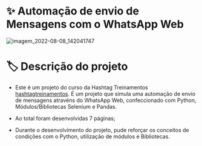 # :sparkles: Automação de envio de Mensagens com o WhatsApp Web

![imagem_2022-08-08_142041747](https://ik.imagekit.io/rs4q00nqg/Captura_de_tela_2022-09-13_203440_XL-wFTns9.png?ik-sdk-version=javascript-1.4.3&updatedAt=1663112092979)

# :label: Descrição do projeto

- Este é um projeto do curso da Hashtag Treinamentos [hashtagtreinamentos]([https://origamid.com](https://hashtagtreinamentos.com)). É um projeto que simula uma automação de envio de mensagens atravéns do WhatsApp Web, confeccionado com Python, Módulos/Bibliotecas Selenium e Pandas.

- Ao total foram desenvolvidas 7 páginas;

- Durante o desenvolvimento do projeto, pude reforçar os conceitos de condições com o Python, utilização de módulos e Bibliotecas.

